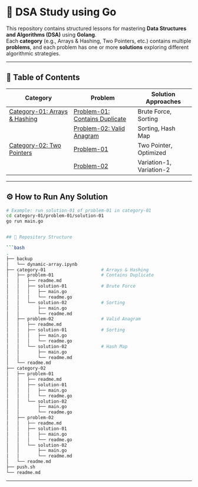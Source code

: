 # 🧩 DSA Study using Go

This repository contains structured lessons for mastering **Data Structures and Algorithms (DSA)** using **Golang**.  
Each **category** (e.g., Arrays & Hashing, Two Pointers, etc.) contains multiple **problems**, and each problem has one or more **solutions** exploring different algorithmic strategies.

---

## 🧭 Table of Contents

| Category | Problem | Solution Approaches |
|-----------|----------|---------------------|
| [Category-01: Arrays & Hashing](./category-01/readme.md) | [Problem-01: Contains Duplicate](./category-01/problem-01/readme.md) | Brute Force, Sorting |
|  | [Problem-02: Valid Anagram](./category-01/problem-02/readme.md) | Sorting, Hash Map |
| [Category-02: Two Pointers](./category-02/readme.md) | [Problem-01](./category-02/problem-01/readme.md) | Two Pointer, Optimized |
|  | [Problem-02](./category-02/problem-02/readme.md) | Variation-1, Variation-2 |

---

## ⚙️ How to Run Any Solution

```bash
# Example: run solution-01 of problem-01 in category-01
cd category-01/problem-01/solution-01
go run main.go


## 📁 Repository Structure

```bash
.
├── backup
│   └── dynamic-array.ipynb
├── category-01                     # Arrays & Hashing
│   ├── problem-01                  # Contains Duplicate
│   │   ├── readme.md   
│   │   ├── solution-01             # Brute Force
│   │   │   ├── main.go
│   │   │   └── readme.go
│   │   └── solution-02             # Sorting
│   │       ├── main.go
│   │       └── readme.md
│   ├── problem-02                  # Valid Anagram
│   │   ├── readme.md
│   │   ├── solution-01             # Sorting
│   │   │   ├── main.go
│   │   │   └── readme.go   
│   │   └── solution-02             # Hash Map
│   │       ├── main.go
│   │       └── readme.md
│   └── readme.md
├── category-02
│   ├── problem-01
│   │   ├── readme.md
│   │   ├── solution-01
│   │   │   ├── main.go
│   │   │   └── readme.go
│   │   └── solution-02
│   │       ├── main.go
│   │       └── readme.go
│   ├── problem-02
│   │   ├── readme.md
│   │   ├── solution-01
│   │   │   ├── main.go
│   │   │   └── readme.go
│   │   └── solution-02
│   │       ├── main.go
│   │       └── readme.md
│   └── readme.md
├── push.sh
└── readme.md
```

---